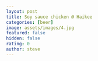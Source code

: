 ```yaml
---
layout: post
title: Soy sauce chicken @ Haikee
categories: [beer]
image: assets/images/4.jpg
featured: false
hidden: false
rating: 0
author: steve
---
```


